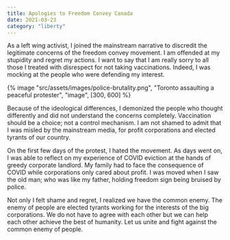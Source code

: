 ```yaml
---
title: Apologies to Freedom Convey Canada
date: 2021-03-23
category: "liberty"
---
```


As a left wing activist, I joined the mainstream narrative to discredit the legitimate concerns of the freedom convey movement. I am offended at my stupidity and regret my actions. I want to say that I am really sorry to all those I treated with disrespect for not taking vaccinations. Indeed, I was mocking at the people who were defending my interest.

<!-- excerpt -->

{% image "src/assets/images/police-brutality.png", "Toronto assaulting a peaceful protester", "image", [300, 600] %}

Because of the ideological differences, I demonized the people who thought differently and did not understand the concerns completely. Vaccination should be a choice; not a control mechanism. I am not shamed to admit that I was misled by the mainstream media, for profit corporations and elected tyrants of our country.

On the first few days of the protest, I hated the movement. As days went on, I was able to reflect on my experience of COVID eviction at the hands of greedy corporate landlord. My family had to face the consequence of COVID while corporations only cared about profit. I was moved when I saw the old man; who was like my father, holding freedom sign being bruised by police.

Not only I felt shame and regret, I realized we have the common enemy. The enemy of people are elected tyrants working for the interests of the big corporations. We do not have to agree with each other but we can help each other achieve the best of humanity. Let us unite and fight against the common enemy of people.

